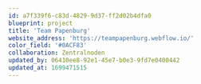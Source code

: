 ```yaml
---
id: a7f339f6-c83d-4829-9d37-ff2d02b4dfa0
blueprint: project
title: 'Team Papenburg'
website_address: 'https://teampapenburg.webflow.io/'
color_field: '#0ACF83'
collaboration: Zentralnoden
updated_by: 06410ee8-92e1-45e7-b0e3-9fd7e0400442
updated_at: 1699471515
---
```

